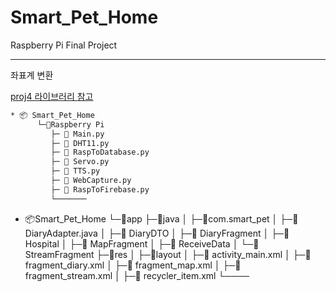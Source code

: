 # Smart_Pet_Home
Raspberry Pi Final Project

---
좌표계 변환

<a href = "https://github.com/locationtech/proj4j"> proj4 라이브러리 </a>
<a href = "http://www.gisdeveloper.co.kr/?p=8942"> 참고 </a>


```bash
* 📦 Smart_Pet_Home
      └─📂Raspberry Pi
         ├─ 📃 Main.py
         ├─ 📃 DHT11.py
         ├─ 📃 RaspToDatabase.py
         ├─ 📃 Servo.py
         ├─ 📃 TTS.py
         ├─ 📃 WebCapture.py
         ├─ 📃 RaspToFirebase.py
         └───────
```

* 📦Smart_Pet_Home
      └─📂app
         ├─📂java
         │ ├─📂com.smart_pet
         │  ├─📃 DiaryAdapter.java
         │  ├─📃 DiaryDTO
         │  ├─📃 DiaryFragment
         │  ├─📃 Hospital
         │  ├─📃 MapFragment
         │  ├─📃 ReceiveData
         │  └─📃 StreamFragment
         ├─📂res
         │  ├─📂layout
         │   ├─📃 activity_main.xml
         │   ├─📃 fragment_diary.xml
         │   ├─📃 fragment_map.xml
         │   ├─📃 fragment_stream.xml
         │   ├─📃 recycler_item.xml
         └────       
